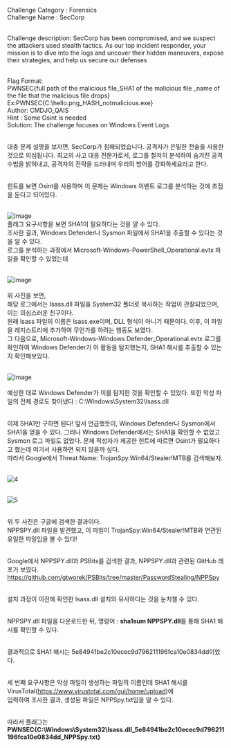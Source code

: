 Challenge Category : Forensics<br>
Challenge Name : SecCorp<br><br>

Challenge description: SecCorp has been compromised, and we suspect the attackers used stealth tactics. As our top incident responder, your mission is to dive into the logs and uncover their hidden maneuvers, expose their strategies, and help us secure our defenses<br><br>

Flag Format:<br>
PWNSEC{full path of the malicious file_SHA1 of the malicious file _name of the file that the malicious file drops}<br>
Ex:PWNSEC{C:\hello.png_HASH_notmalicious.exe}<br>
Author: CMDJO_QAIS<br>
Hint : Some Osint is needed<br>
Solution: The challenge focuses on Windows Event Logs<br><br>

대충 문제 설명을 보자면, SecCorp가 침해되었습니다. 공격자가 은밀한 전술을 사용한 것으로 의심됩니다. 최고의 사고 대응 전문가로서, 로그를 철저히 분석하여 숨겨진 공격 수법을 밝혀내고, 공격자의 전략을 드러내며 우리의 방어를 강화하세요라고 한다.<br><br>

힌트를 보면 Osint를 사용하며 이 문제는 Windows 이벤트 로그를 분석하는 것에 초점을 둔다고 되어있다.<br><br>

![image](https://github.com/user-attachments/assets/7c87c154-21ff-486a-a913-763ef729c638)<br>
플래그 요구사항을 보면 SHA1이 필요하다는 것을 알 수 있다.<br>
조사한 결과, Windows Defender나 Sysmon 파일에서 SHA1을 추출할 수 있다는 것을 알 수 있다.<br>
로그를 분석하는 과정에서 Microsoft-Windows-PowerShell_Operational.evtx 파일을 확인할 수 있었는데<br><br>

![image](https://github.com/user-attachments/assets/0642c6f2-7e8a-45cc-8fb6-dc6f9b2d5cd1)<br><br>
위 사진을 보면,<br>
해당 로그에서는 lsass.dll 파일을 System32 폴더로 복사하는 작업이 관찰되었으며, 이는 의심스러운 친구이다.<br>
원래 lsass 파일의 이름은 lsass.exe이며, DLL 형식이 아니기 때문이다. 이후, 이 파일을 레지스트리에 추가하여 무언가를 하려는 행동도 보였다.<br>
그 다음으로, Microsoft-Windows-Windows Defender_Operational.evtx 로그를 확인하여 Windows Defender가 이 활동을 탐지했는지, SHA1 해시를 추출할 수 있는지 확인해보았다.<br><br>

![image](https://github.com/user-attachments/assets/6276a9a6-ce35-4fd5-8169-4ab3c7963fff)<br><br>
예상한 대로 Windows Defender가 이를 탐지한 것을 확인할 수 있었다. 또한 악성 파일의 전체 경로도 찾아냈다 : C:\Windows\System32\lsass.dll<br><br>

이제 SHA1만 구하면 된다! 앞서 언급했듯이, Windows Defender나 Sysmon에서 SHA1을 얻을 수 있다. 그러나 Windows Defender에서는 SHA1을 확인할 수 없었고 Sysmon 로그 파일도 없었다. 문제 작성자가 제공한 힌트에 따르면 Osint가 필요하다고 했는데 여기서 사용하면 되지 않을까 싶다.<br>
따라서 Google에서 Threat Name: TrojanSpy:Win64/Stealer!MTB를 검색해보자.<br><br>

![4](https://github.com/user-attachments/assets/9a853154-9c63-41e1-81d9-138053eabc48)<br><br>

![5](https://github.com/user-attachments/assets/18b54530-41e3-4bc0-b6fc-9488f2f0e9ea)<br><br>

위 두 사진은 구글에 검색한 결과이다.<br>
NPPSPY.dll 파일을 발견했고, 이 파일이 TrojanSpy:Win64/Stealer!MTB와 연관된 유일한 파일임을 볼 수 있다!<br><br>

Google에서 NPPSPY.dll과 PSBits를 검색한 결과, NPPSPY.dll과 관련된 GitHub 레포가 보였다.<br>
https://github.com/gtworek/PSBits/tree/master/PasswordStealing/NPPSpy<br><br>

설치 과정이 이전에 확인한 lsass.dll 설치와 유사하다는 것을 눈치챌 수 있다.<br><br>

NPPSPY.dll 파일을 다운로드한 뒤, 명령어 : **sha1sum NPPSPY.dll**를 통해 SHA1 해시를 확인할 수 있다.<br><br>

결과적으로 SHA1 해시는 5e84941be2c10ecec9d796211196fca10e0834dd이었다.<br><br>

세 번째 요구사항은 악성 파일이 생성하는 파일의 이름인데 SHA1 해시를 VirusTotal(https://www.virustotal.com/gui/home/upload)에<br>
입력하여 조사한 결과, 생성된 파일은 NPPSpy.txt임을 알 수 있다.<br><br>

따라서 플래그는<br>
**PWNSEC{C:\Windows\System32\lsass.dll_5e84941be2c10ecec9d796211196fca10e0834dd_NPPSpy.txt}**


